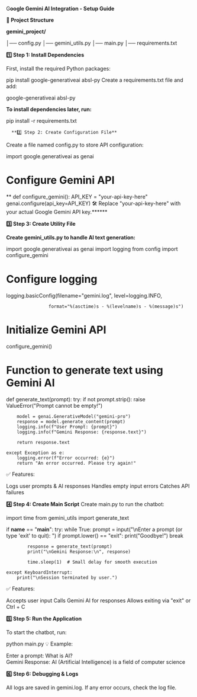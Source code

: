 G**oogle Gemini AI Integration - Setup Guide**





**📌 Project Structure**





**gemini_project/**



│── config.py
│── gemini_utils.py
│── main.py
│── requirements.txt



**1️⃣ Step 1: Install Dependencies**




First, install the required Python packages:





pip install google-generativeai absl-py
Create a requirements.txt file and add:





google-generativeai
absl-py




**To install dependencies later, run:**






pip install -r requirements.txt




      **2️⃣ Step 2: Create Configuration File**





        
Create a file named config.py to store API configuration:






import google.generativeai as genai




# Configure Gemini API


**
def configure_gemini():
    API_KEY = "your-api-key-here"
    genai.configure(api_key=API_KEY)
🛠 Replace "your-api-key-here" with your actual Google Gemini API key.******






**3️⃣ Step 3: Create Utility File**






**Create gemini_utils.py to handle AI text generation:**




import google.generativeai as genai
import logging
from config import configure_gemini




# Configure logging




logging.basicConfig(filename="gemini.log", level=logging.INFO, 





                    format="%(asctime)s - %(levelname)s - %(message)s")



                    

# Initialize Gemini API




configure_gemini()




# Function to generate text using Gemini AI




def generate_text(prompt):
    try:
        if not prompt.strip():
            raise ValueError("Prompt cannot be empty!")

        model = genai.GenerativeModel("gemini-pro")
        response = model.generate_content(prompt)
        logging.info(f"User Prompt: {prompt}")
        logging.info(f"Gemini Response: {response.text}")
        
        return response.text

    except Exception as e:
        logging.error(f"Error occurred: {e}")
        return "An error occurred. Please try again!"





        
✅ Features:

Logs user prompts & AI responses
Handles empty input errors
Catches API failures







**4️⃣ Step 4: Create Main Script**
Create main.py to run the chatbot:








import time
from gemini_utils import generate_text

if __name__ == "__main__":
    try:
        while True:
            prompt = input("\nEnter a prompt (or type 'exit' to quit): ")
            if prompt.lower() == "exit":
                print("Goodbye!")
                break

            response = generate_text(prompt)
            print("\nGemini Response:\n", response)

            time.sleep(1)  # Small delay for smooth execution

    except KeyboardInterrupt:
        print("\nSession terminated by user.")





        
✅ Features:

Accepts user input
Calls Gemini AI for responses
Allows exiting via "exit" or Ctrl + C






**5️⃣ Step 5: Run the Application**








To start the chatbot, run:





python main.py
💡 Example:


Enter a prompt: What is AI?  
Gemini Response: AI (Artificial Intelligence) is a field of computer science






**6️⃣ Step 6: Debugging & Logs**





All logs are saved in gemini.log.
If any error occurs, check the log file.
